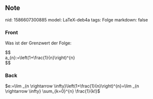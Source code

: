 ## Note
nid: 1586607300885
model: LaTeX-deb4a
tags: Folge
markdown: false

### Front
Was ist der Grenzwert der Folge:<div>
</div><div>$$<div>a_{n}:=\left(1+\frac{1}{n}\right)^{n}</div><div>$$</div></div>

### Back
$e:=\lim _{n \rightarrow \infty}\left(1+\frac{1}{n}\right)^{n}=\lim _{n \rightarrow \infty} \sum_{k=0}^{n} \frac{1}{k!}$
